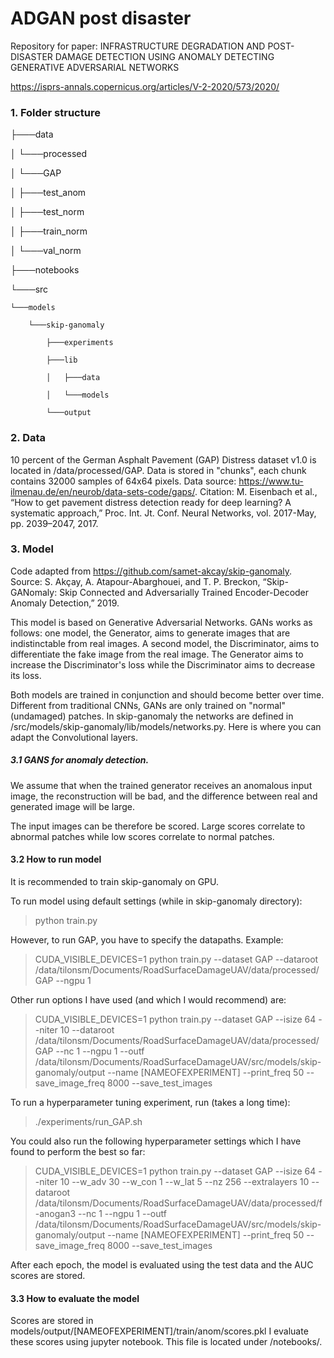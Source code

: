# ADGAN post disaster

Repository for paper: INFRASTRUCTURE DEGRADATION AND POST-DISASTER DAMAGE DETECTION USING ANOMALY DETECTING GENERATIVE ADVERSARIAL NETWORKS 

https://isprs-annals.copernicus.org/articles/V-2-2020/573/2020/ 

### 1. Folder structure

├───data

│   └───processed

│       └───GAP

│           ├───test_anom

│			├───test_norm

│			├───train_norm

│			└───val_norm

├───notebooks

└───src

    └───models
    
        └───skip-ganomaly
        
            ├───experiments
            
            ├───lib
            
            │   ├───data
            
            │   └───models
            
            └───output


### 2. Data

10 percent of the German Asphalt Pavement (GAP) Distress dataset v1.0 is located in /data/processed/GAP.
Data is stored in "chunks", each chunk contains 32000 samples of 64x64 pixels. 
Data source: https://www.tu-ilmenau.de/en/neurob/data-sets-code/gaps/.
Citation: M. Eisenbach et al., “How to get pavement distress detection ready for deep learning? A systematic approach,” Proc. Int. Jt. Conf. Neural Networks, vol. 2017-May, pp. 2039–2047, 2017.

### 3. Model

Code adapted from https://github.com/samet-akcay/skip-ganomaly. Source: S. Akçay, A. Atapour-Abarghouei, and T. P. Breckon, “Skip-GANomaly: Skip Connected and Adversarially Trained Encoder-Decoder Anomaly Detection,” 2019.

This model is based on Generative Adversarial Networks. GANs works as follows: one model, the Generator, aims to generate images that are indistinctable from real images. A second model, the Discriminator, aims to differentiate the fake image from the real image. The Generator aims to increase the Discriminator's loss while the Discriminator aims to decrease its loss. 

Both models are trained in conjunction and should become better over time. Different from traditional CNNs, GANs are only trained on "normal" (undamaged) patches.
In skip-ganomaly the networks are defined in /src/models/skip-ganomaly/lib/models/networks.py. Here is where you can adapt the Convolutional layers. 

##### 3.1 GANS for anomaly detection.

We assume that when the trained generator receives an anomalous input image, the reconstruction will be bad, and the difference between real and generated image will be large. 

The input images can be therefore be scored. Large scores correlate to abnormal patches while low scores correlate to normal patches. 

#### 3.2 How to run model

It is recommended to train skip-ganomaly on GPU. 

To run model using default settings (while in skip-ganomaly directory):
> python train.py

However, to run GAP, you have to specify the datapaths. Example:
> CUDA_VISIBLE_DEVICES=1 python train.py --dataset GAP --dataroot /data/tilonsm/Documents/RoadSurfaceDamageUAV/data/processed/GAP --ngpu 1

Other run options I have used (and which I would recommend) are:
> CUDA_VISIBLE_DEVICES=1 python train.py --dataset GAP --isize 64 --niter 10 --dataroot /data/tilonsm/Documents/RoadSurfaceDamageUAV/data/processed/GAP --nc 1 --ngpu 1 --outf /data/tilonsm/Documents/RoadSurfaceDamageUAV/src/models/skip-ganomaly/output --name [NAMEOFEXPERIMENT] --print_freq 50 --save_image_freq 8000 --save_test_images

To run a hyperparameter tuning experiment, run (takes a long time):
> ./experiments/run_GAP.sh 

You could also run the following hyperparameter settings which I have found to perform the best so far:
> CUDA_VISIBLE_DEVICES=1 python train.py --dataset GAP --isize 64 --niter 10 --w_adv 30 --w_con 1 --w_lat 5 --nz 256 --extralayers 10 --dataroot /data/tilonsm/Documents/RoadSurfaceDamageUAV/data/processed/f-anogan3 --nc 1 --ngpu 1 --outf /data/tilonsm/Documents/RoadSurfaceDamageUAV/src/models/skip-ganomaly/output --name [NAMEOFEXPERIMENT] --print_freq 50 --save_image_freq 8000 --save_test_images

After each epoch, the model is evaluated using the test data and the AUC scores are stored. 

#### 3.3 How to evaluate the model

Scores are stored in models/output/[NAMEOFEXPERIMENT]/train/anom/scores.pkl
I evaluate these scores using jupyter notebook. This file is located under /notebooks/.
